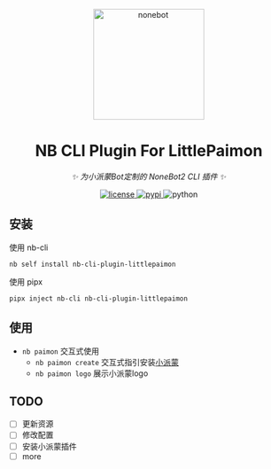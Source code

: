 <!-- markdownlint-disable MD033 MD041 -->
<p align="center">
  <img src="https://cli.nonebot.dev/logo.png" width="200" height="200" alt="nonebot">
</p>

<div align="center">

# NB CLI Plugin For LittlePaimon

_✨ 为小派蒙Bot定制的 NoneBot2 CLI 插件 ✨_

<a href="./LICENSE">
    <img src="https://img.shields.io/github/license/CMHopeSunshine/nb-cli-plugin-littlepaimon.svg" alt="license">
</a>
<a href="https://pypi.python.org/pypi/nb-cli-plugin-littlepaimon">
    <img src="https://img.shields.io/pypi/v/nb-cli-plugin-littlepaimon.svg" alt="pypi">
</a>
<img src="https://img.shields.io/badge/python-3.8+-blue.svg" alt="python">


</div>

## 安装

使用 nb-cli

```shell
nb self install nb-cli-plugin-littlepaimon
```

使用 pipx

```shell
pipx inject nb-cli nb-cli-plugin-littlepaimon
```

## 使用

- `nb paimon` 交互式使用
  - `nb paimon create` 交互式指引安装[小派蒙](https://github.com/CMHopeSunshine/LittlePaimon)
  - `nb paimon logo` 展示小派蒙logo

## TODO

- [ ] 更新资源
- [ ] 修改配置
- [ ] 安装小派蒙插件
- [ ] more